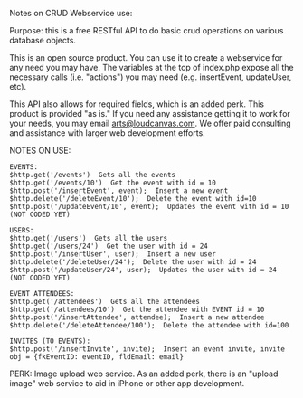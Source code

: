 Notes on CRUD Webservice use:

Purpose: this is a free RESTful API to do basic crud operations on various database objects. 

This is an open source product. You can use it to create a webservice for any need you may have. The variables at the top
of index.php expose all the necessary calls (i.e. "actions") you may need (e.g. insertEvent, updateUser, etc).

This API also allows for required fields, which is an added perk. This product is provided "as is." If you 
need any assistance getting it to work for your needs, you may email arts@loudcanvas.com. We offer paid consulting
and assistance with larger web development efforts. 

NOTES ON USE:

	EVENTS:
	$http.get('/events')  Gets all the events
	$http.get('/events/10')  Get the event with id = 10
	$http.post('/insertEvent', event);  Insert a new event
	$http.delete('/deleteEvent/10');  Delete the event with id=10
	$http.post('/updateEvent/10', event);  Updates the event with id = 10 (NOT CODED YET)

	USERS:
	$http.get('/users')  Gets all the users
	$http.get('/users/24')  Get the user with id = 24
	$http.post('/insertUser', user);  Insert a new user
	$http.delete('/deleteUser/24');  Delete the user with id = 24
	$http.post('/updateUser/24', user);  Updates the user with id = 24 (NOT CODED YET)

	EVENT ATTENDEES:
	$http.get('/attendees')  Gets all the attendees
	$http.get('/attendees/10')  Get the attendee with EVENT id = 10
	$http.post('/insertAttendee', attendee);  Insert a new attendee
	$http.delete('/deleteAttendee/100');  Delete the attendee with id=100

	INVITES (TO EVENTS):
	$http.post('/insertInvite', invite);  Insert an event invite, invite obj = {fkEventID: eventID, fldEmail: email}


PERK:
Image upload web service. As an added perk, there is an "upload image" web service to aid in iPhone or other app development.